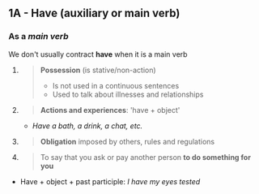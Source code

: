 ## 1A - Have (auxiliary or main verb)

### As a *main verb*
We don't usually contract **have** when it is a main verb  

1. >**Possession** (is stative/non-action)  
    >- Is not used in a continuous sentences  
    >- Used to talk about illnesses and relationships  

2.  >**Actions and experiences**: 'have + object'  
    - *Have a bath, a drink, a chat, etc.*

3. >**Obligation** imposed by others, rules and regulations  

4. >To say that you ask or pay another person **to do something for you**  
  - Have + object + past participle: *I have my eyes tested*  
